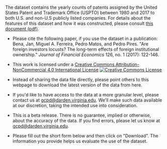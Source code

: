 The dataset contains the yearly counts of patents assigned by the United States Patent and Trademark Office (USPTO) between 1980 and 2017 to both U.S. and non-U.S publicly listed companies. For details about the features of this dataset and how it was constructed, please consult <a href="/documents/DataConstructionDetails_v01.pdf"> this document (pdf)</a>.

- Please cite the following paper, if you use the dataset in a publication:
  Bena, Jan, Miguel A. Ferreira, Pedro Matos, and Pedro Pires. "Are foreign investors locusts? The long-term effects of foreign institutional ownership." *Journal of Financial Economics* 126, no. 1 (2017): 122-146.

- This work is licensed under a [Creative Commons Attribution-NonCommercial 4.0 International License](http://creativecommons.org/licenses/by-nc/4.0/) <a href="http://creativecommons.org/licenses/by-nc/4.0/"><img alt="Creative Commons License" style="border-width:0" src="https://i.creativecommons.org/l/by-nc/4.0/80x15.png"/></a>
- Instead of sharing the data file directly, please point others to this webpage to download the latest version of the data from here.
- If you'd like to have access to the data at a more granular level, please contact us at <gcpd@darden.virginia.edu>. We'll make such data available at our discretion, taking the intended use into consideration.
- This is a beta release. There is no guarantee, implied or otherwise, about the accuracy of the data. If you find errors, please let us know at <gcpd@darden.virginia.edu>.
- Please fill out the short form below and then click on "Download". The information you provide helps us evaluate the use of the dataset.
